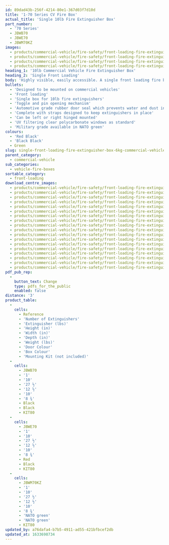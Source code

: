 ```yaml
---
id: 89dad43b-256f-4214-80e1-367d03f7d10d
title: '1-70 Series CV Fire Box'
actual_title: 'Single 10lb Fire Extinguisher Box'
part_number:
  - '70 Series'
  - JBWB70
  - JBWE70
  - JBWM70KZ
images:
  - products/commercial-vehicle/fire-safety/front-loading-fire-extinguisher-boxes/70/images-lr/Product_Image_776x776_(518x518_focus_area)-JBWE70_01.jpg
  - products/commercial-vehicle/fire-safety/front-loading-fire-extinguisher-boxes/70/images-lr/Product_Image_776x776_(518x518_focus_area)-JBWE70_02.jpg
  - products/commercial-vehicle/fire-safety/front-loading-fire-extinguisher-boxes/70/images-lr/Product_Image_776x776_(518x518_focus_area)-JBWB70_01.jpg
  - products/commercial-vehicle/fire-safety/front-loading-fire-extinguisher-boxes/70/images-lr/Product_Image_776x776_(518x518_focus_area)-JBWB70_02.jpg
heading_1: '10lb Commercial Vehicle Fire Extinguisher Box'
heading_2: 'Single Front Loading'
body: 'Highly visible, easily accessible. A single front loading fire box for 10lb fire extinguishes. Designed to be mounted on vehicles.'
bullets:
  - 'Designed to be mounted on commercial vehicles'
  - 'Front loading'
  - 'Single box for 10lb fire extinguishers'
  - 'Toggle and pin opening mechanism'
  - 'Automotive grade rubber door seal which prevents water and dust ingress'
  - 'Complete with straps designed to keep extinguishers in place'
  - 'Can be left or right hinged mounted'
  - 'UV filtering clear polycarbonate windows as standard'
  - 'Military grade available in NATO green'
colours:
  - 'Red Black'
  - 'Black Black'
  - Green
slug: single-front-loading-fire-extinguisher-box-6kg-commercial-vehicle
parent_category:
  - commercial-vehicle
sub_categories:
  - vehicle-fire-boxes
sortable_category:
  - front-loading
download_centre_images:
  - products/commercial-vehicle/fire-safety/front-loading-fire-extinguisher-boxes/70/images-hr/JBKE70_001.jpg
  - products/commercial-vehicle/fire-safety/front-loading-fire-extinguisher-boxes/70/images-hr/JBKE70_002.jpg
  - products/commercial-vehicle/fire-safety/front-loading-fire-extinguisher-boxes/70/images-hr/JBKE70_003.jpg
  - products/commercial-vehicle/fire-safety/front-loading-fire-extinguisher-boxes/70/images-hr/JBKE70_004.jpg
  - products/commercial-vehicle/fire-safety/front-loading-fire-extinguisher-boxes/70/images-hr/JBWB70_001.jpg
  - products/commercial-vehicle/fire-safety/front-loading-fire-extinguisher-boxes/70/images-hr/JBWB70_002.jpg
  - products/commercial-vehicle/fire-safety/front-loading-fire-extinguisher-boxes/70/images-hr/JBWB70_003.jpg
  - products/commercial-vehicle/fire-safety/front-loading-fire-extinguisher-boxes/70/images-hr/JBWB70_004.jpg
  - products/commercial-vehicle/fire-safety/front-loading-fire-extinguisher-boxes/70/images-hr/JBWE70_001.jpg
  - products/commercial-vehicle/fire-safety/front-loading-fire-extinguisher-boxes/70/images-hr/JBWE70_002.jpg
  - products/commercial-vehicle/fire-safety/front-loading-fire-extinguisher-boxes/70/images-hr/JBWE70_003.jpg
  - products/commercial-vehicle/fire-safety/front-loading-fire-extinguisher-boxes/70/images-hr/JBWE70_004.jpg
  - products/commercial-vehicle/fire-safety/front-loading-fire-extinguisher-boxes/70/images-hr/JBWE70_03.jpg
  - products/commercial-vehicle/fire-safety/front-loading-fire-extinguisher-boxes/70/images-hr/JBWM70KZ_001.jpg
  - products/commercial-vehicle/fire-safety/front-loading-fire-extinguisher-boxes/70/images-hr/JBWR70_001.jpg
  - products/commercial-vehicle/fire-safety/front-loading-fire-extinguisher-boxes/70/images-hr/JBWR70_002.jpg
  - products/commercial-vehicle/fire-safety/front-loading-fire-extinguisher-boxes/70/images-hr/JBWR70_003.jpg
  - products/commercial-vehicle/fire-safety/front-loading-fire-extinguisher-boxes/70/images-hr/JBWR70_004.jpg
pdf_pub_rep:
  -
    button_text: Change
    type: pdfs_for_the_public
    enabled: false
distance: '3'
product_table:
  -
    cells:
      - Reference
      - 'Number of Extinguishers'
      - 'Extinguisher (lbs)'
      - 'Height (in)'
      - 'Width (in)'
      - 'Depth (in)'
      - 'Weight (lbs)'
      - 'Door Colour'
      - 'Box Colour'
      - 'Mounting Kit (not included)'
  -
    cells:
      - JBWB70
      - '1'
      - '10'
      - '27 ½'
      - '12 ½'
      - '10'
      - '8 ¾'
      - Black
      - Black
      - KIT80
  -
    cells:
      - JBWE70
      - '1'
      - '10'
      - '27 ½'
      - '12 ½'
      - '10'
      - '8 ¾'
      - Red
      - Black
      - KIT80
  -
    cells:
      - JBWM70KZ
      - '1'
      - '10'
      - '27 ½'
      - '12 ½'
      - '10'
      - '8 ¾'
      - 'NATO green'
      - 'NATO green'
      - KIT80
updated_by: a76dafa4-b7b5-4911-ad55-421bfbcef2db
updated_at: 1633698734
---
```

